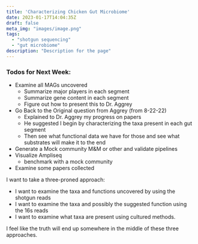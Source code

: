 ```yaml
---
title: 'Characterizing Chicken Gut Microbiome'
date: 2023-01-17T14:04:35Z
draft: false
meta_img: "images/image.png"
tags:
  - "shotgun sequencing"
  - "gut microbiome"
description: "Description for the page"
---
```


### Todos for Next Week:

- Examine all MAGs uncovered
  - Summarize major players in each segment 
  - Summarize gene content in each segment
  - Figure out how to present this to Dr. Aggrey
- Go Back to the Original question from Aggrey (from 8-22-22)
  - Explained to Dr. Aggrey my progress on papers
  - He suggested I begin by characterizing the taxa present in each gut segment
  - Then see what functional data we have for those and see what substrates will make it to the end 
- Generate a Mock community M&M or other and validate pipelines
- Visualize Ampliseq
  - benchmark with a mock community
- Examine some papers collected

I want to take a three-proned approach:

- I want to examine the taxa and functions uncovered by using the shotgun reads
- I want to examine the taxa and possibly the suggested function using the 16s reads
- I want to examine what taxa are present using cultured methods. 

I feel like the truth will end up somewhere in the middle of these three approaches. 


